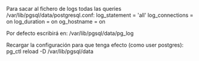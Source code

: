 Para sacar al fichero de logs todas las queries
/var/lib/pgsql/data/postgresql.conf:
  log_statement = 'all'
  log_connections = on
  log_duration = on
  og_hostname = on

Por defecto escribirá en: /var/lib/pgsql/data/pg_log

Recargar la configuración para que tenga efecto (como user postgres):
pg_ctl reload -D /var/lib/pgsql/data
